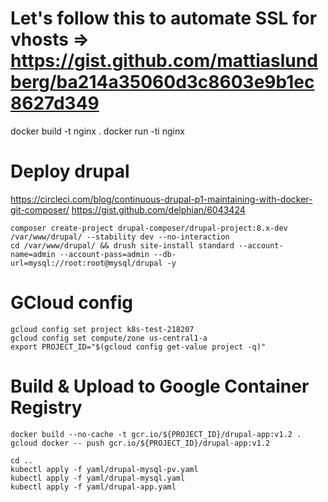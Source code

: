 # Let's follow this to automate SSL for vhosts => https://gist.github.com/mattiaslundberg/ba214a35060d3c8603e9b1ec8627d349

docker build -t nginx .
docker run -ti nginx

# Deploy drupal
https://circleci.com/blog/continuous-drupal-p1-maintaining-with-docker-git-composer/
https://gist.github.com/delphian/6043424

```
composer create-project drupal-composer/drupal-project:8.x-dev /var/www/drupal/ --stability dev --no-interaction
cd /var/www/drupal/ && drush site-install standard --account-name=admin --account-pass=admin --db-url=mysql://root:root@mysql/drupal -y
```

# GCloud config
```
gcloud config set project k8s-test-218207
gcloud config set compute/zone us-central1-a
export PROJECT_ID="$(gcloud config get-value project -q)"
```
# Build & Upload to Google Container Registry
```
docker build --no-cache -t gcr.io/${PROJECT_ID}/drupal-app:v1.2 .
gcloud docker -- push gcr.io/${PROJECT_ID}/drupal-app:v1.2

cd ..
kubectl apply -f yaml/drupal-mysql-pv.yaml
kubectl apply -f yaml/drupal-mysql.yaml
kubectl apply -f yaml/drupal-app.yaml
```
